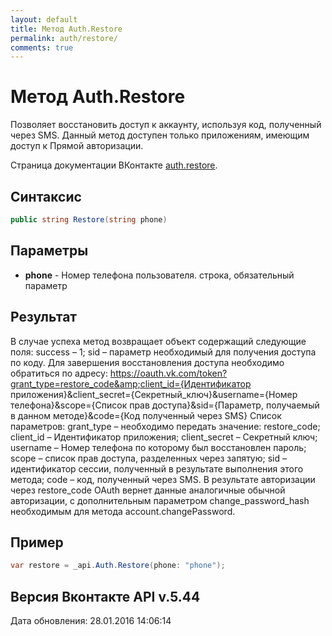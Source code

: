 ```yaml
---
layout: default
title: Метод Auth.Restore
permalink: auth/restore/
comments: true
---
```

# Метод Auth.Restore
Позволяет восстановить доступ к аккаунту, используя код, полученный через SMS. 
Данный метод доступен только приложениям, имеющим доступ к Прямой авторизации.

Страница документации ВКонтакте [auth.restore](https://vk.com/dev/auth.restore).

## Синтаксис
``` csharp
public string Restore(string phone)
```

## Параметры
+ **phone** - Номер телефона пользователя. строка, обязательный параметр

## Результат
В случае успеха метод возвращает объект содержащий следующие поля: 
success – 1; 
sid – параметр необходимый для получения доступа по коду. 
Для завершения восстановления доступа необходимо обратиться по адресу: https://oauth.vk.com/token?grant_type=restore_code&amp;client_id={Идентификатор приложения}&amp;client_secret={Секретный_ключ}&amp;username={Номер телефона}&amp;scope={Список прав доступа}&amp;sid={Параметр, получаемый в данном методе}&amp;code={Код полученный через SMS} 
Список параметров: 
grant_type – необходимо передать значение: restore_code; 
client_id – Идентификатор приложения; 
client_secret – Секретный ключ; 
username – Номер телефона по которому был восстановлен пароль; 
scope – список прав доступа, разделенных через запятую; 
sid – идентификатор сессии, полученный в результате выполнения этого метода; 
code – код, полученный через SMS. 
В результате авторизации через restore_code OAuth вернет данные аналогичные обычной авторизации, с дополнительным параметром change_password_hash необходимым для метода account.changePassword.

## Пример
``` csharp
var restore = _api.Auth.Restore(phone: "phone");
```

## Версия Вконтакте API v.5.44
Дата обновления: 28.01.2016 14:06:14
